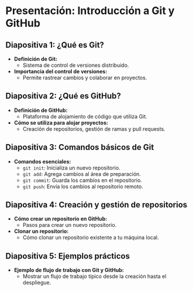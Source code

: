 # Presentación: Introducción a Git y GitHub

## Diapositiva 1: ¿Qué es Git?
- **Definición de Git:**
  - Sistema de control de versiones distribuido.
- **Importancia del control de versiones:**
  - Permite rastrear cambios y colaborar en proyectos.

## Diapositiva 2: ¿Qué es GitHub?
- **Definición de GitHub:**
  - Plataforma de alojamiento de código que utiliza Git.
- **Cómo se utiliza para alojar proyectos:**
  - Creación de repositorios, gestión de ramas y pull requests.

## Diapositiva 3: Comandos básicos de Git
- **Comandos esenciales:**
  - `git init`: Inicializa un nuevo repositorio.
  - `git add`: Agrega cambios al área de preparación.
  - `git commit`: Guarda los cambios en el repositorio.
  - `git push`: Envía los cambios al repositorio remoto.

## Diapositiva 4: Creación y gestión de repositorios
- **Cómo crear un repositorio en GitHub:**
  - Pasos para crear un nuevo repositorio.
- **Clonar un repositorio:**
  - Cómo clonar un repositorio existente a tu máquina local.

## Diapositiva 5: Ejemplos prácticos
- **Ejemplo de flujo de trabajo con Git y GitHub:**
  - Mostrar un flujo de trabajo típico desde la creación hasta el despliegue. 
